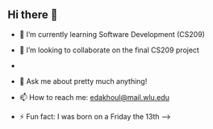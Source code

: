## Hi there 👋

- 🌱 I’m currently learning Software Development (CS209)
- 👯 I’m looking to collaborate on the final CS209 project
- 
- 💬 Ask me about pretty much anything!
- 📫 How to reach me: edakhoul@mail.wlu.edu

- ⚡ Fun fact: I was born on a Friday the 13th 
-->
